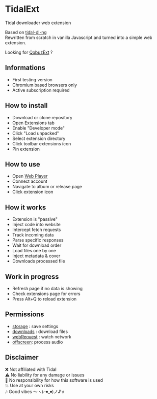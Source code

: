 # TidalExt

Tidal downloader web extension  

Based on [tidal-dl-ng](https://github.com/exislow/tidal-dl-ng)  
Rewritten from scratch in vanilla Javascript and turned into a simple web extension.  

Looking for [QobuzExt](https://github.com/nicopowa/qobuzext) ?  

## Informations

- First testing version
- Chromium based browsers only
- Active subscription required

## How to install

- Download or clone repository
- Open Extensions tab
- Enable "Developer mode"
- Click "Load unpacked"
- Select extension directory
- Click toolbar extensions icon
- Pin extension

## How to use

- Open [Web Player](https://listen.tidal.com)
- Connect account
- Navigate to album or release page
- Click extension icon

## How it works

- Extension is "passive"
- Inject code into website
- Intercept fetch requests
- Track incoming data
- Parse specific responses
- Wait for download order
- Load files one by one
- Inject metadata & cover
- Downloads processed file

## Work in progress

- Refresh page if no data is showing
- Check extensions page for errors
- Press Alt+Q to reload extension

## Permissions

- [storage](https://developer.chrome.com/docs/extensions/reference/api/storage) : save settings
- [downloads](https://developer.chrome.com/docs/extensions/reference/api/downloads) : download files
- [webRequest](https://developer.chrome.com/docs/extensions/reference/api/webRequest) : watch network
- [offscreen](https://developer.chrome.com/docs/extensions/reference/api/offscreen): process audio

## Disclaimer

❌ Not affiliated with Tidal  
⚠️ No liability for any damage or issues  
🚫 No responsibility for how this software is used  
💥 Use at your own risks  
🎶 Good vibes 〜ヽ(⌐￭_￭)ノ♪♬  